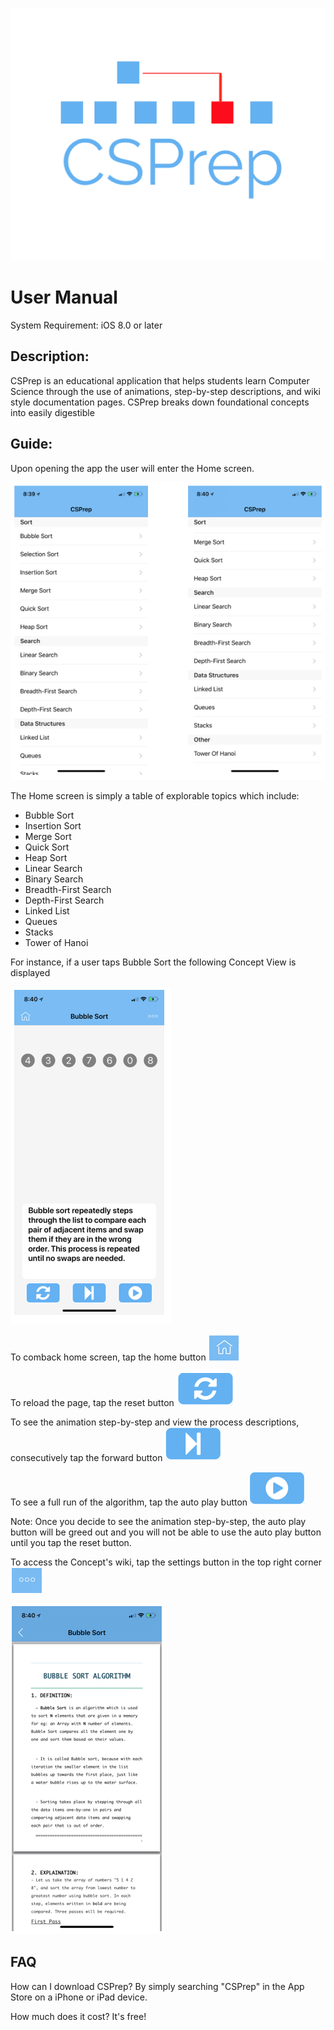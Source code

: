 ![this](Images/csprep.png)


# User Manual

System Requirement: iOS 8.0 or later

## Description: 

CSPrep is an educational application that helps students learn Computer Science through the use of animations, step-by-step descriptions, and wiki style documentation pages. CSPrep breaks down foundational concepts into easily digestible 

## Guide:

Upon opening the app the user will enter the Home screen.

![this](Images/UserManual/figure-1.PNG)

 
 The Home screen is simply a table of explorable topics which include:
 
 * Bubble Sort
 * Insertion Sort 
 * Merge Sort
 * Quick Sort
 * Heap Sort
 * Linear Search
 * Binary Search
 * Breadth-First Search
 * Depth-First Search
 * Linked List
 * Queues
 * Stacks
 * Tower of Hanoi
 
For instance, if a user taps Bubble Sort the following Concept View is displayed

![this](Images/UserManual/figure-2.PNG)
 
 
 To comback home screen, tap the home button ![this](Images/UserManual/home.PNG)
 
 
 To reload the page, tap the reset button ![this](Images/UserManual/reload.PNG)
 
 
 
 To see the animation step-by-step and  view the process descriptions, consecutively tap the forward button ![this](Images/UserManual/step.PNG)
 
 
 To see a full run of the algorithm, tap the auto play button ![this](Images/UserManual/play.PNG)
 
 
 Note: Once you decide to see the animation step-by-step, the auto play button will be greed out  and you will not be able to use the auto play button until you tap the reset button.

To access the Concept's wiki, tap the settings button in the top right corner ![this](Images/UserManual/settings.PNG)  

 ![this](Images/UserManual/doc-example.PNG)
 
 
 ## FAQ
 
 How can I download CSPrep?
 By simply searching "CSPrep" in the App Store on a iPhone or iPad device.
 
 How much does it cost?
 It's free!
 
